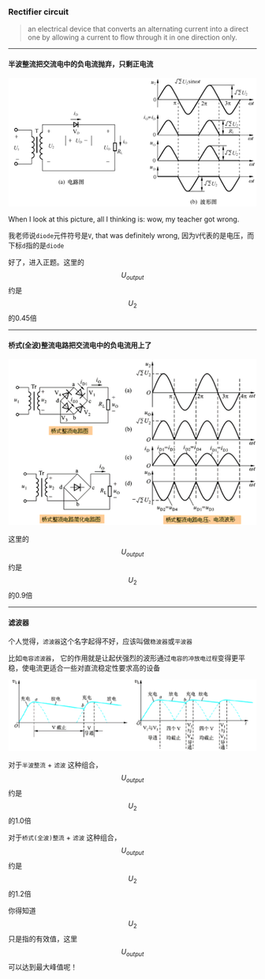 ### Rectifier circuit
> an electrical device that converts an alternating current into a direct one by allowing a current to flow through it in one direction only.

___

#### 半波整流把交流电中的负电流抛弃，只剩正电流

![](/assets/banbo_zhengliu_dianlu.png)

When I look at this picture, all I thinking is: wow, my teacher got wrong.

我老师说`diode`元件符号是`V`, that was definitely wrong, 因为`V`代表的是电压，而下标`d`指的是`diode`

好了，进入正题。这里的 $$U_{output}$$ 约是 $$U_2$$ 的0.45倍

___

#### 桥式(全波)整流电路把交流电中的负电流用上了

![](/assets/qiaoshi_zhengliu_dianlu.png)

这里的 $$U_{output}$$ 约是 $$U_2$$ 的0.9倍

___

#### 滤波器

个人觉得，`滤波器`这个名字起得不好，应该叫做`稳波器`或`平波器`

比如`电容滤波器`， 它的作用就是让起伏强烈的波形通过`电容的冲放电过程`变得更平稳，使电流更适合一些对直流稳定性要求高的设备

![](/assets/lvbo_wave.png)

对于`半波整流` + `滤波` 这种组合，$$U_{output}$$ 约是 $$U_2$$ 的1.0倍

对于`桥式(全波)整流` + `滤波` 这种组合，$$U_{output}$$ 约是 $$U_2$$ 的1.2倍

你得知道 $$U_2$$ 只是指的有效值，这里 $$U_{output}$$ 可以达到最大峰值呢！


